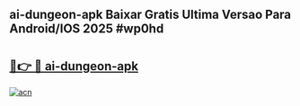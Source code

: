 ## ai-dungeon-apk Baixar Gratis Ultima Versao Para Android/IOS 2025 #wp0hd

# <h2><a href="https://ainizakaria.my?title=ai-dungeon-apk&ref=20M">🔗👉 🔴 ai-dungeon-apk</a></h2>

[![acn](https://github.com/user-attachments/assets/0f9c940e-d8b0-45ae-aac7-cd30a18b3e1c)](https://ainizakaria.my?title=ai-dungeon-apk&ref=20M)

